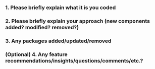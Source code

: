 <!-- Please follow the provided template -->
### 1. Please briefly explain what it is you coded
### 2. Please briefly explain your approach (new components added? modified? removed?)
### 3. Any packages added/updated/removed
### (Optional) 4. Any feature recommendations/insights/questions/comments/etc.?